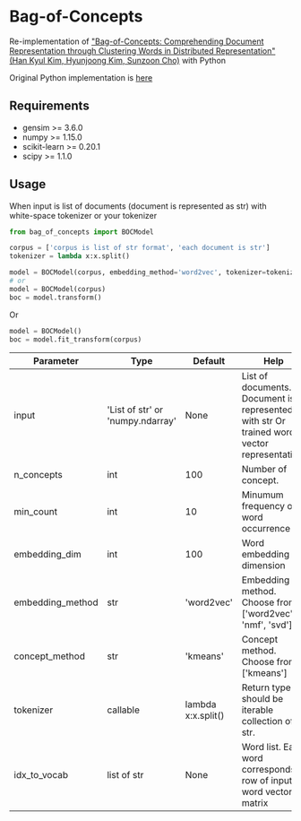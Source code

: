 # Bag-of-Concepts

Re-implementation of ["Bag-of-Concepts: Comprehending Document Representation through Clustering Words in Distributed Representation" (Han Kyul Kim, Hyunjoong Kim, Sunzoon Cho)](https://www.sciencedirect.com/science/article/pii/S0925231217308962) with Python

Original Python implementation is [here](https://github.com/hank110/bag-of-concepts)

## Requirements

- gensim >= 3.6.0
- numpy >= 1.15.0
- scikit-learn >= 0.20.1
- scipy >= 1.1.0

## Usage

When input is list of documents (document is represented as str) with white-space tokenizer or your tokenizer

```python
from bag_of_concepts import BOCModel

corpus = ['corpus is list of str format', 'each document is str']
tokenizer = lambda x:x.split()

model = BOCModel(corpus, embedding_method='word2vec', tokenizer=tokenizer)
# or
model = BOCModel(corpus)
boc = model.transform()
```

Or

```python
model = BOCModel()
boc = model.fit_transform(corpus)
```

| Parameter | Type | Default | Help |
| --- | --- | --- | --- |
| input | 'List of str' or 'numpy.ndarray' | None | List of documents. Document is<br>represented with str Or trained word vector representation. |
| n_concepts | int | 100 | Number of concept. |
| min_count | int | 10 | Minumum frequency of word occurrence |
| embedding_dim | int | 100 | Word embedding dimension |
| embedding_method | str | 'word2vec' | Embedding method. Choose from ['word2vec', 'nmf', 'svd'] |
| concept_method | str | 'kmeans' | Concept method. Choose from ['kmeans'] |
| tokenizer | callable | lambda x:x.split() | Return type should be iterable collection of str. |
| idx_to_vocab | list of str | None | Word list. Each word corresponds row of input word vector matrix |
